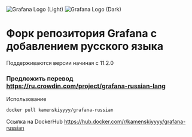 ![Grafana Logo (Light)](docs/logo-horizontal.png#gh-light-mode-only)
![Grafana Logo (Dark)](docs/logo-horizontal-dark.png#gh-dark-mode-only)

# Форк репозитория Grafana с добавлением русского языка 

Поддерживаются версии начиная с 11.2.0

### Предложить перевод https://ru.crowdin.com/project/grafana-russian-lang

Использование

```bash
docker pull kamenskiyyyy/grafana-russian
```

Ссылка на DockerHub https://hub.docker.com/r/kamenskiyyyy/grafana-russian
